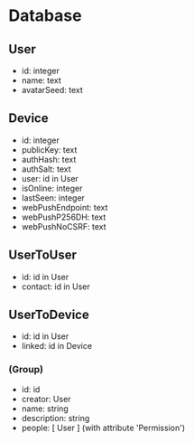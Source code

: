 # Database

## User
- id: integer <primary>
- name: text
- avatarSeed: text

## Device
- id: integer <primary>
- publicKey: text
- authHash: text
- authSalt: text
- user: id in User <foreign>
- isOnline: integer
- lastSeen: integer
- webPushEndpoint: text
- webPushP256DH: text
- webPushNoCSRF: text

## UserToUser
- id: id in User <primary>
- contact: id in User <foreign>

## UserToDevice
- id: id in User <primary>
- linked: id in Device <foreign>

### (Group)
- id: id
- creator: User
- name: string
- description: string
- people: [ User ] (with attribute 'Permission')
